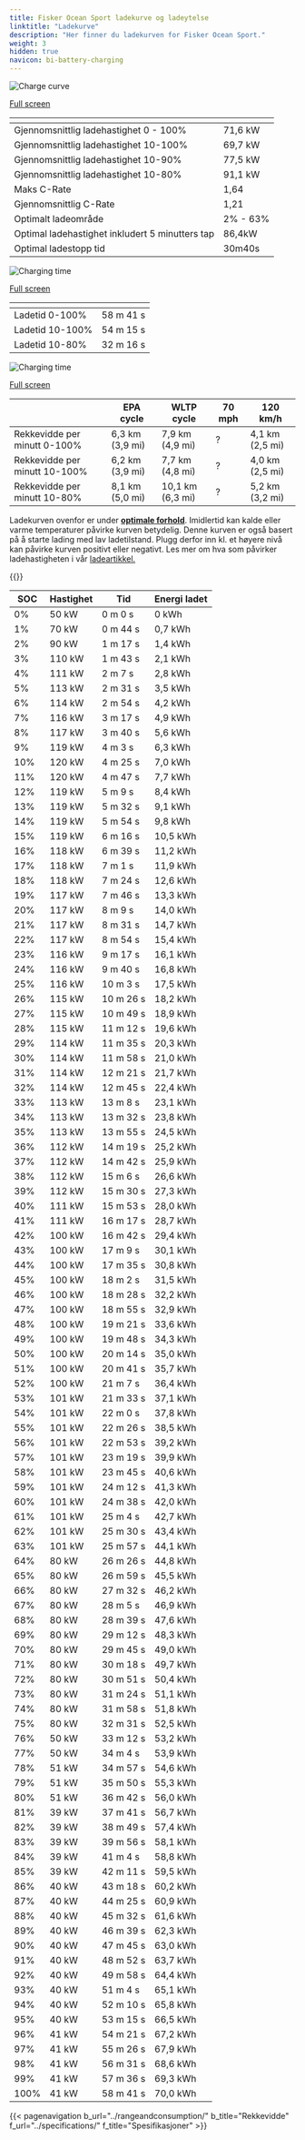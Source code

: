 ```yaml
---
title: Fisker Ocean Sport ladekurve og ladeytelse
linktitle: "Ladekurve"
description: "Her finner du ladekurven for Fisker Ocean Sport."
weight: 3
hidden: true
navicon: bi-battery-charging
---
```

<!-- markdownlint-disable MD033 -->
<!-- markdownlint-disable MD010 -->
<img src="/images/models/fisker/ocean/ocean_sport/chargingcurve.svg" alt="Charge curve" class="img-fluid">

[Full screen](/images/models/fisker/ocean/ocean_sport/chargingcurve.svg)


<div class="table-responsive">
<table class="table table-striped border">
	<thead>
		<tr>
			<th>
			</th>
			<th>
			</th>
		</tr>
	</thead>
	<tbody>
		<tr>
			<td>
				Gjennomsnittlig ladehastighet 0 - 100%
			</td>
			<td>
				71,6 kW
			</td>
		</tr>
		<tr>
			<td>
				Gjennomsnittlig ladehastighet 10-100%
			</td>
			<td>
				69,7 kW
			</td>
		</tr>
		<tr>
			<td>
				Gjennomsnittlig ladehastighet 10-90%
			</td>
			<td>
				77,5 kW
			</td>
		</tr>
		<tr>
			<td>
				Gjennomsnittlig ladehastighet 10-80%
			</td>
			<td>
				91,1 kW
			</td>
		</tr>
		<tr>
			<td>
				Maks C-Rate
			</td>
			<td>
				1,64
			</td>
		</tr>
		<tr>
			<td>
				Gjennomsnittlig C-Rate
			</td>
			<td>
				1,21
			</td>
		</tr>
		<tr>
			<td>
				Optimalt ladeområde
			</td>
			<td>
				2% - 63%
			</td>
		</tr>
		<tr>
			<td>
				Optimal ladehastighet inkludert 5 minutters tap
			</td>
			<td>
				86,4kW
			</td>
		</tr>
		<tr>
			<td>
				Optimal ladestopp tid
			</td>
			<td>
				30m40s
			</td>
		</tr>
	</tbody>
</table>
</div>
<img src="/images/models/fisker/ocean/ocean_sport/chargingtime.svg" alt="Charging time" class="img-fluid">

[Full screen](/images/models/fisker/ocean/ocean_sport/chargingtime.svg)
<div class="table-responsive">
<table class="table table-striped border">
	<thead>
		<tr>
			<th>
			</th>
			<th>
			</th>
		</tr>
	</thead>
	<tbody>
		<tr>
			<td>
				Ladetid 0-100%
			</td>
			<td>
				 58 m 41 s
			</td>
		</tr>
		<tr>
			<td>
				Ladetid 10-100%
			</td>
			<td>
				 54 m 15 s
			</td>
		</tr>
		<tr>
			<td>
				Ladetid 10-80%
			</td>
			<td>
				 32 m 16 s
			</td>
		</tr>
	</tbody>
</table>
</div>
<img src="/images/models/fisker/ocean/ocean_sport/chargerangespeed.svg" alt="Charging time" class="img-fluid">

[Full screen](/images/models/fisker/ocean/ocean_sport/chargerangespeed.svg)
<div class="table-responsive">
<table class="table table-striped border">
	<thead>
		<tr>
			<th>
			</th>
			<th>
				EPA cycle
			</th>
			<th>
				WLTP cycle
			</th>
			<th>
				70 mph
			</th>
			<th>
				120 km/h
			</th>
		</tr>
	</thead>
	<tbody>
		<tr>
			<td>
				Rekkevidde per minutt 0-100%
			</td>
			<td>
				6,3 km (3,9 mi)
			</td>
			<td>
				7,9 km (4,9 mi)
			</td>
			<td>
				?
			</td>
			<td>
				4,1 km (2,5 mi)
			</td>
		</tr>
		<tr>
			<td>
				Rekkevidde per minutt 10-100%
			</td>
			<td>
				6,2 km (3,9 mi)
			</td>
			<td>
				7,7 km (4,8 mi)
			</td>
			<td>
				?
			</td>
			<td>
				4,0 km (2,5 mi)
			</td>
		</tr>
		<tr>
			<td>
				Rekkevidde per minutt 10-80%
			</td>
			<td>
				8,1 km (5,0 mi)
			</td>
			<td>
				10,1 km (6,3 mi)
			</td>
			<td>
				?
			</td>
			<td>
				5,2 km (3,2 mi)
			</td>
		</tr>
	</tbody>
</table>
</div>


Ladekurven ovenfor er under **[optimale forhold](../../../../../technology/battery/charging/#temperatur)**. Imidlertid kan kalde eller varme temperaturer påvirke kurven betydelig. Denne kurven er også basert på å starte lading med lav ladetilstand. Plugg derfor inn kl. et høyere nivå kan påvirke kurven positivt eller negativt. Les mer om hva som påvirker ladehastigheten i vår [ladeartikkel.](../../../../../technology/battery/charging/)


{{<evkxdisplayaddarticle />}}
<div class="table-responsive">
<table class="table table-striped border">
	<thead>
		<tr>
			<th>
				SOC
			</th>
			<th>
				Hastighet
			</th>
			<th>
				Tid
			</th>
			<th>
				Energi ladet
			</th>
		</tr>
	</thead>
	<tbody>
		<tr>
			<td>
				0%
			</td>
			<td>
				50 kW
			</td>
			<td>
				 0 m 0 s
			</td>
			<td>
				0 kWh
			</td>
		</tr>
		<tr>
			<td>
				1%
			</td>
			<td>
				70 kW
			</td>
			<td>
				 0 m 44 s
			</td>
			<td>
				0,7 kWh
			</td>
		</tr>
		<tr>
			<td>
				2%
			</td>
			<td>
				90 kW
			</td>
			<td>
				 1 m 17 s
			</td>
			<td>
				1,4 kWh
			</td>
		</tr>
		<tr>
			<td>
				3%
			</td>
			<td>
				110 kW
			</td>
			<td>
				 1 m 43 s
			</td>
			<td>
				2,1 kWh
			</td>
		</tr>
		<tr>
			<td>
				4%
			</td>
			<td>
				111 kW
			</td>
			<td>
				 2 m 7 s
			</td>
			<td>
				2,8 kWh
			</td>
		</tr>
		<tr>
			<td>
				5%
			</td>
			<td>
				113 kW
			</td>
			<td>
				 2 m 31 s
			</td>
			<td>
				3,5 kWh
			</td>
		</tr>
		<tr>
			<td>
				6%
			</td>
			<td>
				114 kW
			</td>
			<td>
				 2 m 54 s
			</td>
			<td>
				4,2 kWh
			</td>
		</tr>
		<tr>
			<td>
				7%
			</td>
			<td>
				116 kW
			</td>
			<td>
				 3 m 17 s
			</td>
			<td>
				4,9 kWh
			</td>
		</tr>
		<tr>
			<td>
				8%
			</td>
			<td>
				117 kW
			</td>
			<td>
				 3 m 40 s
			</td>
			<td>
				5,6 kWh
			</td>
		</tr>
		<tr>
			<td>
				9%
			</td>
			<td>
				119 kW
			</td>
			<td>
				 4 m 3 s
			</td>
			<td>
				6,3 kWh
			</td>
		</tr>
		<tr>
			<td>
				10%
			</td>
			<td>
				120 kW
			</td>
			<td>
				 4 m 25 s
			</td>
			<td>
				7,0 kWh
			</td>
		</tr>
		<tr>
			<td>
				11%
			</td>
			<td>
				120 kW
			</td>
			<td>
				 4 m 47 s
			</td>
			<td>
				7,7 kWh
			</td>
		</tr>
		<tr>
			<td>
				12%
			</td>
			<td>
				119 kW
			</td>
			<td>
				 5 m 9 s
			</td>
			<td>
				8,4 kWh
			</td>
		</tr>
		<tr>
			<td>
				13%
			</td>
			<td>
				119 kW
			</td>
			<td>
				 5 m 32 s
			</td>
			<td>
				9,1 kWh
			</td>
		</tr>
		<tr>
			<td>
				14%
			</td>
			<td>
				119 kW
			</td>
			<td>
				 5 m 54 s
			</td>
			<td>
				9,8 kWh
			</td>
		</tr>
		<tr>
			<td>
				15%
			</td>
			<td>
				119 kW
			</td>
			<td>
				 6 m 16 s
			</td>
			<td>
				10,5 kWh
			</td>
		</tr>
		<tr>
			<td>
				16%
			</td>
			<td>
				118 kW
			</td>
			<td>
				 6 m 39 s
			</td>
			<td>
				11,2 kWh
			</td>
		</tr>
		<tr>
			<td>
				17%
			</td>
			<td>
				118 kW
			</td>
			<td>
				 7 m 1 s
			</td>
			<td>
				11,9 kWh
			</td>
		</tr>
		<tr>
			<td>
				18%
			</td>
			<td>
				118 kW
			</td>
			<td>
				 7 m 24 s
			</td>
			<td>
				12,6 kWh
			</td>
		</tr>
		<tr>
			<td>
				19%
			</td>
			<td>
				117 kW
			</td>
			<td>
				 7 m 46 s
			</td>
			<td>
				13,3 kWh
			</td>
		</tr>
		<tr>
			<td>
				20%
			</td>
			<td>
				117 kW
			</td>
			<td>
				 8 m 9 s
			</td>
			<td>
				14,0 kWh
			</td>
		</tr>
		<tr>
			<td>
				21%
			</td>
			<td>
				117 kW
			</td>
			<td>
				 8 m 31 s
			</td>
			<td>
				14,7 kWh
			</td>
		</tr>
		<tr>
			<td>
				22%
			</td>
			<td>
				117 kW
			</td>
			<td>
				 8 m 54 s
			</td>
			<td>
				15,4 kWh
			</td>
		</tr>
		<tr>
			<td>
				23%
			</td>
			<td>
				116 kW
			</td>
			<td>
				 9 m 17 s
			</td>
			<td>
				16,1 kWh
			</td>
		</tr>
		<tr>
			<td>
				24%
			</td>
			<td>
				116 kW
			</td>
			<td>
				 9 m 40 s
			</td>
			<td>
				16,8 kWh
			</td>
		</tr>
		<tr>
			<td>
				25%
			</td>
			<td>
				116 kW
			</td>
			<td>
				 10 m 3 s
			</td>
			<td>
				17,5 kWh
			</td>
		</tr>
		<tr>
			<td>
				26%
			</td>
			<td>
				115 kW
			</td>
			<td>
				 10 m 26 s
			</td>
			<td>
				18,2 kWh
			</td>
		</tr>
		<tr>
			<td>
				27%
			</td>
			<td>
				115 kW
			</td>
			<td>
				 10 m 49 s
			</td>
			<td>
				18,9 kWh
			</td>
		</tr>
		<tr>
			<td>
				28%
			</td>
			<td>
				115 kW
			</td>
			<td>
				 11 m 12 s
			</td>
			<td>
				19,6 kWh
			</td>
		</tr>
		<tr>
			<td>
				29%
			</td>
			<td>
				114 kW
			</td>
			<td>
				 11 m 35 s
			</td>
			<td>
				20,3 kWh
			</td>
		</tr>
		<tr>
			<td>
				30%
			</td>
			<td>
				114 kW
			</td>
			<td>
				 11 m 58 s
			</td>
			<td>
				21,0 kWh
			</td>
		</tr>
		<tr>
			<td>
				31%
			</td>
			<td>
				114 kW
			</td>
			<td>
				 12 m 21 s
			</td>
			<td>
				21,7 kWh
			</td>
		</tr>
		<tr>
			<td>
				32%
			</td>
			<td>
				114 kW
			</td>
			<td>
				 12 m 45 s
			</td>
			<td>
				22,4 kWh
			</td>
		</tr>
		<tr>
			<td>
				33%
			</td>
			<td>
				113 kW
			</td>
			<td>
				 13 m 8 s
			</td>
			<td>
				23,1 kWh
			</td>
		</tr>
		<tr>
			<td>
				34%
			</td>
			<td>
				113 kW
			</td>
			<td>
				 13 m 32 s
			</td>
			<td>
				23,8 kWh
			</td>
		</tr>
		<tr>
			<td>
				35%
			</td>
			<td>
				113 kW
			</td>
			<td>
				 13 m 55 s
			</td>
			<td>
				24,5 kWh
			</td>
		</tr>
		<tr>
			<td>
				36%
			</td>
			<td>
				112 kW
			</td>
			<td>
				 14 m 19 s
			</td>
			<td>
				25,2 kWh
			</td>
		</tr>
		<tr>
			<td>
				37%
			</td>
			<td>
				112 kW
			</td>
			<td>
				 14 m 42 s
			</td>
			<td>
				25,9 kWh
			</td>
		</tr>
		<tr>
			<td>
				38%
			</td>
			<td>
				112 kW
			</td>
			<td>
				 15 m 6 s
			</td>
			<td>
				26,6 kWh
			</td>
		</tr>
		<tr>
			<td>
				39%
			</td>
			<td>
				112 kW
			</td>
			<td>
				 15 m 30 s
			</td>
			<td>
				27,3 kWh
			</td>
		</tr>
		<tr>
			<td>
				40%
			</td>
			<td>
				111 kW
			</td>
			<td>
				 15 m 53 s
			</td>
			<td>
				28,0 kWh
			</td>
		</tr>
		<tr>
			<td>
				41%
			</td>
			<td>
				111 kW
			</td>
			<td>
				 16 m 17 s
			</td>
			<td>
				28,7 kWh
			</td>
		</tr>
		<tr>
			<td>
				42%
			</td>
			<td>
				100 kW
			</td>
			<td>
				 16 m 42 s
			</td>
			<td>
				29,4 kWh
			</td>
		</tr>
		<tr>
			<td>
				43%
			</td>
			<td>
				100 kW
			</td>
			<td>
				 17 m 9 s
			</td>
			<td>
				30,1 kWh
			</td>
		</tr>
		<tr>
			<td>
				44%
			</td>
			<td>
				100 kW
			</td>
			<td>
				 17 m 35 s
			</td>
			<td>
				30,8 kWh
			</td>
		</tr>
		<tr>
			<td>
				45%
			</td>
			<td>
				100 kW
			</td>
			<td>
				 18 m 2 s
			</td>
			<td>
				31,5 kWh
			</td>
		</tr>
		<tr>
			<td>
				46%
			</td>
			<td>
				100 kW
			</td>
			<td>
				 18 m 28 s
			</td>
			<td>
				32,2 kWh
			</td>
		</tr>
		<tr>
			<td>
				47%
			</td>
			<td>
				100 kW
			</td>
			<td>
				 18 m 55 s
			</td>
			<td>
				32,9 kWh
			</td>
		</tr>
		<tr>
			<td>
				48%
			</td>
			<td>
				100 kW
			</td>
			<td>
				 19 m 21 s
			</td>
			<td>
				33,6 kWh
			</td>
		</tr>
		<tr>
			<td>
				49%
			</td>
			<td>
				100 kW
			</td>
			<td>
				 19 m 48 s
			</td>
			<td>
				34,3 kWh
			</td>
		</tr>
		<tr>
			<td>
				50%
			</td>
			<td>
				100 kW
			</td>
			<td>
				 20 m 14 s
			</td>
			<td>
				35,0 kWh
			</td>
		</tr>
		<tr>
			<td>
				51%
			</td>
			<td>
				100 kW
			</td>
			<td>
				 20 m 41 s
			</td>
			<td>
				35,7 kWh
			</td>
		</tr>
		<tr>
			<td>
				52%
			</td>
			<td>
				100 kW
			</td>
			<td>
				 21 m 7 s
			</td>
			<td>
				36,4 kWh
			</td>
		</tr>
		<tr>
			<td>
				53%
			</td>
			<td>
				101 kW
			</td>
			<td>
				 21 m 33 s
			</td>
			<td>
				37,1 kWh
			</td>
		</tr>
		<tr>
			<td>
				54%
			</td>
			<td>
				101 kW
			</td>
			<td>
				 22 m 0 s
			</td>
			<td>
				37,8 kWh
			</td>
		</tr>
		<tr>
			<td>
				55%
			</td>
			<td>
				101 kW
			</td>
			<td>
				 22 m 26 s
			</td>
			<td>
				38,5 kWh
			</td>
		</tr>
		<tr>
			<td>
				56%
			</td>
			<td>
				101 kW
			</td>
			<td>
				 22 m 53 s
			</td>
			<td>
				39,2 kWh
			</td>
		</tr>
		<tr>
			<td>
				57%
			</td>
			<td>
				101 kW
			</td>
			<td>
				 23 m 19 s
			</td>
			<td>
				39,9 kWh
			</td>
		</tr>
		<tr>
			<td>
				58%
			</td>
			<td>
				101 kW
			</td>
			<td>
				 23 m 45 s
			</td>
			<td>
				40,6 kWh
			</td>
		</tr>
		<tr>
			<td>
				59%
			</td>
			<td>
				101 kW
			</td>
			<td>
				 24 m 12 s
			</td>
			<td>
				41,3 kWh
			</td>
		</tr>
		<tr>
			<td>
				60%
			</td>
			<td>
				101 kW
			</td>
			<td>
				 24 m 38 s
			</td>
			<td>
				42,0 kWh
			</td>
		</tr>
		<tr>
			<td>
				61%
			</td>
			<td>
				101 kW
			</td>
			<td>
				 25 m 4 s
			</td>
			<td>
				42,7 kWh
			</td>
		</tr>
		<tr>
			<td>
				62%
			</td>
			<td>
				101 kW
			</td>
			<td>
				 25 m 30 s
			</td>
			<td>
				43,4 kWh
			</td>
		</tr>
		<tr>
			<td>
				63%
			</td>
			<td>
				101 kW
			</td>
			<td>
				 25 m 57 s
			</td>
			<td>
				44,1 kWh
			</td>
		</tr>
		<tr>
			<td>
				64%
			</td>
			<td>
				80 kW
			</td>
			<td>
				 26 m 26 s
			</td>
			<td>
				44,8 kWh
			</td>
		</tr>
		<tr>
			<td>
				65%
			</td>
			<td>
				80 kW
			</td>
			<td>
				 26 m 59 s
			</td>
			<td>
				45,5 kWh
			</td>
		</tr>
		<tr>
			<td>
				66%
			</td>
			<td>
				80 kW
			</td>
			<td>
				 27 m 32 s
			</td>
			<td>
				46,2 kWh
			</td>
		</tr>
		<tr>
			<td>
				67%
			</td>
			<td>
				80 kW
			</td>
			<td>
				 28 m 5 s
			</td>
			<td>
				46,9 kWh
			</td>
		</tr>
		<tr>
			<td>
				68%
			</td>
			<td>
				80 kW
			</td>
			<td>
				 28 m 39 s
			</td>
			<td>
				47,6 kWh
			</td>
		</tr>
		<tr>
			<td>
				69%
			</td>
			<td>
				80 kW
			</td>
			<td>
				 29 m 12 s
			</td>
			<td>
				48,3 kWh
			</td>
		</tr>
		<tr>
			<td>
				70%
			</td>
			<td>
				80 kW
			</td>
			<td>
				 29 m 45 s
			</td>
			<td>
				49,0 kWh
			</td>
		</tr>
		<tr>
			<td>
				71%
			</td>
			<td>
				80 kW
			</td>
			<td>
				 30 m 18 s
			</td>
			<td>
				49,7 kWh
			</td>
		</tr>
		<tr>
			<td>
				72%
			</td>
			<td>
				80 kW
			</td>
			<td>
				 30 m 51 s
			</td>
			<td>
				50,4 kWh
			</td>
		</tr>
		<tr>
			<td>
				73%
			</td>
			<td>
				80 kW
			</td>
			<td>
				 31 m 24 s
			</td>
			<td>
				51,1 kWh
			</td>
		</tr>
		<tr>
			<td>
				74%
			</td>
			<td>
				80 kW
			</td>
			<td>
				 31 m 58 s
			</td>
			<td>
				51,8 kWh
			</td>
		</tr>
		<tr>
			<td>
				75%
			</td>
			<td>
				80 kW
			</td>
			<td>
				 32 m 31 s
			</td>
			<td>
				52,5 kWh
			</td>
		</tr>
		<tr>
			<td>
				76%
			</td>
			<td>
				50 kW
			</td>
			<td>
				 33 m 12 s
			</td>
			<td>
				53,2 kWh
			</td>
		</tr>
		<tr>
			<td>
				77%
			</td>
			<td>
				50 kW
			</td>
			<td>
				 34 m 4 s
			</td>
			<td>
				53,9 kWh
			</td>
		</tr>
		<tr>
			<td>
				78%
			</td>
			<td>
				51 kW
			</td>
			<td>
				 34 m 57 s
			</td>
			<td>
				54,6 kWh
			</td>
		</tr>
		<tr>
			<td>
				79%
			</td>
			<td>
				51 kW
			</td>
			<td>
				 35 m 50 s
			</td>
			<td>
				55,3 kWh
			</td>
		</tr>
		<tr>
			<td>
				80%
			</td>
			<td>
				51 kW
			</td>
			<td>
				 36 m 42 s
			</td>
			<td>
				56,0 kWh
			</td>
		</tr>
		<tr>
			<td>
				81%
			</td>
			<td>
				39 kW
			</td>
			<td>
				 37 m 41 s
			</td>
			<td>
				56,7 kWh
			</td>
		</tr>
		<tr>
			<td>
				82%
			</td>
			<td>
				39 kW
			</td>
			<td>
				 38 m 49 s
			</td>
			<td>
				57,4 kWh
			</td>
		</tr>
		<tr>
			<td>
				83%
			</td>
			<td>
				39 kW
			</td>
			<td>
				 39 m 56 s
			</td>
			<td>
				58,1 kWh
			</td>
		</tr>
		<tr>
			<td>
				84%
			</td>
			<td>
				39 kW
			</td>
			<td>
				 41 m 4 s
			</td>
			<td>
				58,8 kWh
			</td>
		</tr>
		<tr>
			<td>
				85%
			</td>
			<td>
				39 kW
			</td>
			<td>
				 42 m 11 s
			</td>
			<td>
				59,5 kWh
			</td>
		</tr>
		<tr>
			<td>
				86%
			</td>
			<td>
				40 kW
			</td>
			<td>
				 43 m 18 s
			</td>
			<td>
				60,2 kWh
			</td>
		</tr>
		<tr>
			<td>
				87%
			</td>
			<td>
				40 kW
			</td>
			<td>
				 44 m 25 s
			</td>
			<td>
				60,9 kWh
			</td>
		</tr>
		<tr>
			<td>
				88%
			</td>
			<td>
				40 kW
			</td>
			<td>
				 45 m 32 s
			</td>
			<td>
				61,6 kWh
			</td>
		</tr>
		<tr>
			<td>
				89%
			</td>
			<td>
				40 kW
			</td>
			<td>
				 46 m 39 s
			</td>
			<td>
				62,3 kWh
			</td>
		</tr>
		<tr>
			<td>
				90%
			</td>
			<td>
				40 kW
			</td>
			<td>
				 47 m 45 s
			</td>
			<td>
				63,0 kWh
			</td>
		</tr>
		<tr>
			<td>
				91%
			</td>
			<td>
				40 kW
			</td>
			<td>
				 48 m 52 s
			</td>
			<td>
				63,7 kWh
			</td>
		</tr>
		<tr>
			<td>
				92%
			</td>
			<td>
				40 kW
			</td>
			<td>
				 49 m 58 s
			</td>
			<td>
				64,4 kWh
			</td>
		</tr>
		<tr>
			<td>
				93%
			</td>
			<td>
				40 kW
			</td>
			<td>
				 51 m 4 s
			</td>
			<td>
				65,1 kWh
			</td>
		</tr>
		<tr>
			<td>
				94%
			</td>
			<td>
				40 kW
			</td>
			<td>
				 52 m 10 s
			</td>
			<td>
				65,8 kWh
			</td>
		</tr>
		<tr>
			<td>
				95%
			</td>
			<td>
				40 kW
			</td>
			<td>
				 53 m 15 s
			</td>
			<td>
				66,5 kWh
			</td>
		</tr>
		<tr>
			<td>
				96%
			</td>
			<td>
				41 kW
			</td>
			<td>
				 54 m 21 s
			</td>
			<td>
				67,2 kWh
			</td>
		</tr>
		<tr>
			<td>
				97%
			</td>
			<td>
				41 kW
			</td>
			<td>
				 55 m 26 s
			</td>
			<td>
				67,9 kWh
			</td>
		</tr>
		<tr>
			<td>
				98%
			</td>
			<td>
				41 kW
			</td>
			<td>
				 56 m 31 s
			</td>
			<td>
				68,6 kWh
			</td>
		</tr>
		<tr>
			<td>
				99%
			</td>
			<td>
				41 kW
			</td>
			<td>
				 57 m 36 s
			</td>
			<td>
				69,3 kWh
			</td>
		</tr>
		<tr>
			<td>
				100%
			</td>
			<td>
				41 kW
			</td>
			<td>
				 58 m 41 s
			</td>
			<td>
				70,0 kWh
			</td>
		</tr>
	</tbody>
</table>
</div>


{{< pagenavigation b_url="../rangeandconsumption/" b_title="Rekkevidde" f_url="../specifications/" f_title="Spesifikasjoner" >}}
